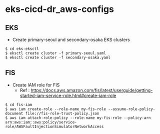 # eks-cicd-dr_aws-configs

## EKS

* Create primary-seoul and secondary-osaka EKS clusters

```
$ cd eks-eksctl
$ eksctl create cluster -f primary-seoul.yaml
$ eksctl create cluster -f secondary-osaka.yaml
```

## FIS 

* Create IAM role for FIS
  * Ref : https://docs.aws.amazon.com/fis/latest/userguide/getting-started-iam-service-role.html#create-iam-role

```
$ cd fis-iam
$ aws iam create-role --role-name my-fis-role --assume-role-policy-document file://fis-role-trust-policy.json
$ aws iam attach-role-policy --role-name my-fis-role --policy-arn arn:aws:iam::aws:policy/service-role/AWSFaultInjectionSimulatorNetworkAccess
```


